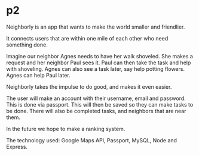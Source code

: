 # p2
Neighborly is an app that wants to make the world smaller and friendlier. 

It connects users that are within one mile of each other who need something done.  

Imagine our neighbor Agnes needs to have her walk shoveled. She makes a request and her neighbor Paul sees it. Paul can then take the task and help with shoveling.  Agnes can also see a task later, say help potting flowers.  Agnes can help Paul later. 

Neighborly takes the impulse to do good, and makes it even easier.  

The user will make an account with their username, email and password. This is done via passport. This will then be saved so they can make tasks to be done. There will also be completed tasks, and neighbors that are near them. 

In the future we hope to make a ranking system. 

The technology used: Google Maps API, Passport, MySQL, Node and Express. 
